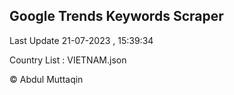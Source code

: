

## Google Trends Keywords Scraper 
 
Last Update 21-07-2023 , 15:39:34

Country List :
VIETNAM.json



© Abdul Muttaqin 
